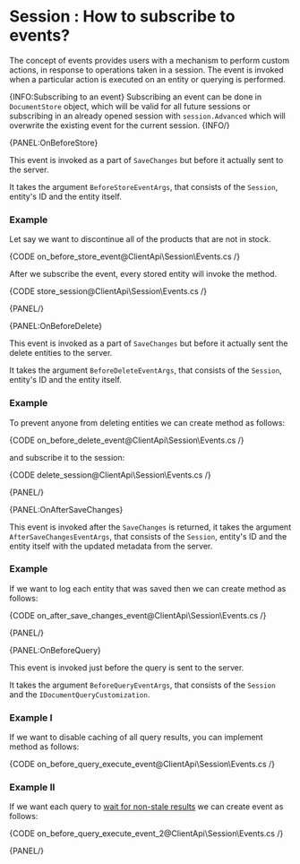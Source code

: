# Session : How to subscribe to events?

The concept of events provides users with a mechanism to perform custom actions, in response to operations taken in a session. 
The event is invoked when a particular action is executed on an entity or querying is performed.

{INFO:Subscribing to an event}
Subscribing an event can be done in `DocumentStore` object, which will be valid for all future sessions or subscribing in an already opened session with `session.Advanced` which will overwrite the existing event for the current session. 
{INFO/}

{PANEL:OnBeforeStore}

This event is invoked as a part of `SaveChanges` but before it actually sent to the server.

It takes the argument `BeforeStoreEventArgs`, that consists of the `Session`, entity's ID and the entity itself.

### Example

Let say we want to discontinue all of the products that are not in stock. 

{CODE on_before_store_event@ClientApi\Session\Events.cs /}

After we subscribe the event, every stored entity will invoke the method.

{CODE store_session@ClientApi\Session\Events.cs /}

{PANEL/}

{PANEL:OnBeforeDelete}

This event is invoked as a part of `SaveChanges` but before it actually sent the delete entities to the server.

It takes the argument `BeforeDeleteEventArgs`, that consists of the `Session`, entity's ID and the entity itself.

### Example

To prevent anyone from deleting entities we can create method as follows:

{CODE on_before_delete_event@ClientApi\Session\Events.cs /}

and subscribe it to the session:

{CODE delete_session@ClientApi\Session\Events.cs /}

{PANEL/}

{PANEL:OnAfterSaveChanges}

This event is invoked after the `SaveChanges` is returned, it takes the argument `AfterSaveChangesEventArgs`, that consists of the `Session`, entity's ID and the entity itself with the updated metadata from the server.

### Example

If we want to log each entity that was saved then we can create method as follows:

{CODE on_after_save_changes_event@ClientApi\Session\Events.cs /}

{PANEL/}

{PANEL:OnBeforeQuery}

This event is invoked just before the query is sent to the server.

It takes the argument `BeforeQueryEventArgs`, that consists of the `Session` and the `IDocumentQueryCustomization`.

### Example I

If we want to disable caching of all query results, you can implement method as follows:

{CODE on_before_query_execute_event@ClientApi\Session\Events.cs /}

### Example II

If we want each query to [wait for non-stale results](../../../indexes/stale-indexes) we can create event as follows:

{CODE on_before_query_execute_event_2@ClientApi\Session\Events.cs /}

{PANEL/}
